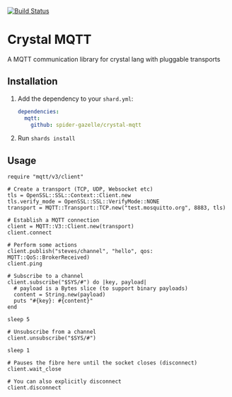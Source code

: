 [![Build Status](https://travis-ci.com/spider-gazelle/crystal-mqtt.svg?branch=master)](https://travis-ci.com/github/spider-gazelle/crystal-mqtt)


# Crystal MQTT

A MQTT communication library for crystal lang with pluggable transports


## Installation

1. Add the dependency to your `shard.yml`:

   ```yaml
   dependencies:
     mqtt:
       github: spider-gazelle/crystal-mqtt
   ```

2. Run `shards install`


## Usage

```crystal
require "mqtt/v3/client"

# Create a transport (TCP, UDP, Websocket etc)
tls = OpenSSL::SSL::Context::Client.new
tls.verify_mode = OpenSSL::SSL::VerifyMode::NONE
transport = MQTT::Transport::TCP.new("test.mosquitto.org", 8883, tls)

# Establish a MQTT connection
client = MQTT::V3::Client.new(transport)
client.connect

# Perform some actions
client.publish("steves/channel", "hello", qos: MQTT::QoS::BrokerReceived)
client.ping

# Subscribe to a channel
client.subscribe("$SYS/#") do |key, payload|
  # payload is a Bytes slice (to support binary payloads)
  content = String.new(payload)
  puts "#{key}: #{content}"
end

sleep 5

# Unsubscribe from a channel
client.unsubscribe("$SYS/#")

sleep 1

# Pauses the fibre here until the socket closes (disconnect)
client.wait_close

# You can also explicitly disconnect
client.disconnect

```
